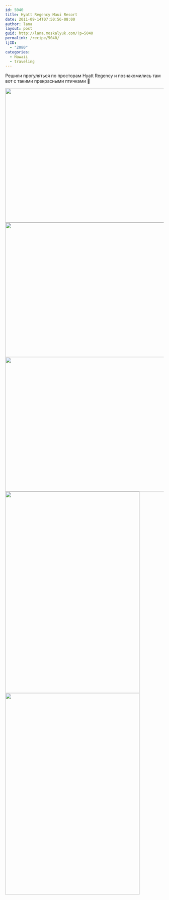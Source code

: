 ```yaml
---
id: 5040
title: Hyatt Regency Maui Resort
date: 2011-09-14T07:50:56-08:00
author: lana
layout: post
guid: http://lana.moskalyuk.com/?p=5040
permalink: /recipe/5040/
ljID:
  - "2080"
categories:
  - Hawaii
  - traveling
---
```

Решили прогуляться по просторам Hyatt Regency и познакомились там вот с такими прекрасными птичками 🙂

<img loading="lazy" class="alignnone" title="birds" src="http://farm7.static.flickr.com/6085/6145382943_ab4ecd7714_z.jpg" alt="" width="640" height="427" /> 

<img loading="lazy" class="alignnone" title="bird" src="http://farm7.static.flickr.com/6188/6145925680_c86e29b3c4_z.jpg" alt="" width="640" height="427" /> 

<img loading="lazy" class="alignnone" title="parrot" src="http://farm7.static.flickr.com/6155/6145927674_7e50f11d2b_z.jpg" alt="" width="640" height="427" /> 

<img loading="lazy" class="alignnone" title="birds" src="http://farm7.static.flickr.com/6198/6145372683_71b042e8bd_z.jpg" alt="" width="427" height="640" /> 

<img loading="lazy" class="alignnone" title="parrot" src="http://farm7.static.flickr.com/6191/6145375893_7f51a1b7cf_z.jpg" alt="" width="427" height="640" />